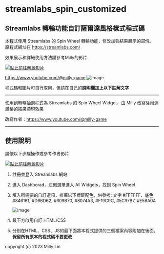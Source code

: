 # streamlabs_spin_customized
## Streamlabs 轉輪功能自訂薩爾達風格樣式程式碼

本程式使用 Streamlabs 的 Spin Wheel 轉輪功能，修改加強結果展示的部份。
原程式網址在
https://streamlabs.com/

效果展示和詳細使用方法請參考Milly的影片

[![點此前往解說影片](https://img.youtube.com/vi/nh1MASArfiE/0.jpg)](https://www.youtube.com/watch?v=nh1MASArfiE "點此前往解說影片")

https://www.youtube.com/@milly-game
![image](https://cdn.discordapp.com/attachments/1036159944652763237/1135881292198715482/image.png)


程式碼和圖片可自行取用，但請在自己的**說明欄加上以下註解文字**

---

使用到轉輪抽選程式為 Streamlabs 的 Spin Wheel Widget，由 Milly 改寫薩爾達風格的結果顯現效果

改寫作者：https://www.youtube.com/@milly-game


---

## 使用說明

請依以下步驟操作或參考作者影片

[![點此前往解說影片](https://img.youtube.com/vi/nh1MASArfiE/0.jpg)](https://www.youtube.com/watch?v=nh1MASArfiE "點此前往解說影片")

1. 註冊並登入 Streamlabs 網站
2. 進入 Dashborad，左側選單進入 All Widgets，找到 Spin Wheel
3. 填入所需要的自訂選項，推薦以下標籤配色，供參考:
   文字 #FFFFFF、底色 #846161, #D6BD62, #609B70, #8074A3, #F19C9C, #5C97B7, #E5BA04
   
   ![image](https://cdn.discordapp.com/attachments/1036159944652763237/1135880682279813260/image.png)
5. 最下方啟用自訂 HTML/CSS
6. 分別在HTML、CSS、JS的最下面將本程式提供的三個檔案內容附加在後面，**保留所有原本的程式碼不要更改**



copyright (c) 2023 Milly Lin

